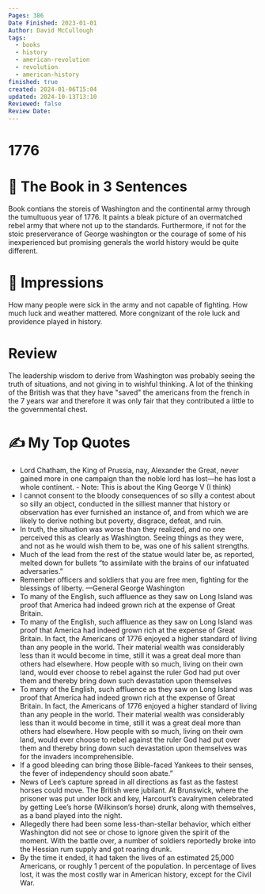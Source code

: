 ```yaml
---
Pages: 386
Date Finished: 2023-01-01
Author: David McCullough
tags:
  - books
  - history
  - american-revolution
  - revolution
  - american-history
finished: true
created: 2024-01-06T15:04
updated: 2024-10-13T13:10
Reviewed: false
Review Date: 
---
```

# 1776

# 🚀 The Book in 3 Sentences
Book contians the storeis of Washington and the continental army through the tumultuous year of 1776. It paints a bleak picture of an overmatched rebel army that where not up to the standards. Furthermore, if not for the stoic preserverance of George washington or the courage of some of his inexperienced but promising generals the world history would be quite different.

# 🎨 Impressions
How many people were sick in the army and not capable of fighting. 
How much luck and weather mattered. 
More congnizant of the role luck and providence played in history.

# Review
The leadership wisdom to derive from Washington was probably seeing the truth of situations, and not giving in to wishful thinking. 
A lot of the thinking of the British was that they have "saved" the americans from the french in the 7 years war and therefore it was only fair that they contributed a little to the governmental chest. 


# ✍️ My Top  Quotes

- Lord Chatham, the King of Prussia, nay, Alexander the Great, never gained more in one campaign than the noble lord has lost—he has lost a whole continent. - Note: This is about the King George V (I think)
- I cannot consent to the bloody consequences of so silly a contest about so silly an object, conducted in the silliest manner that history or observation has ever furnished an instance of, and from which we are likely to derive nothing but poverty, disgrace, defeat, and ruin.
- In truth, the situation was worse than they realized, and no one perceived this as clearly as Washington. Seeing things as they were, and not as he would wish them to be, was one of his salient strengths.
- Much of the lead from the rest of the statue would later be, as reported, melted down for bullets “to assimilate with the brains of our infatuated adversaries.”
- Remember officers and soldiers that you are free men, fighting for the blessings of liberty. —General George Washington
- To many of the English, such affluence as they saw on Long Island was proof that America had indeed grown rich at the expense of Great Britain.
- To many of the English, such affluence as they saw on Long Island was proof that America had indeed grown rich at the expense of Great Britain. In fact, the Americans of 1776 enjoyed a higher standard of living than any people in the world. Their material wealth was considerably less than it would become in time, still it was a great deal more than others had elsewhere. How people with so much, living on their own land, would ever choose to rebel against the ruler God had put over them and thereby bring down such devastation upon themselves
- To many of the English, such affluence as they saw on Long Island was proof that America had indeed grown rich at the expense of Great Britain. In fact, the Americans of 1776 enjoyed a higher standard of living than any people in the world. Their material wealth was considerably less than it would become in time, still it was a great deal more than others had elsewhere. How people with so much, living on their own land, would ever choose to rebel against the ruler God had put over them and thereby bring down such devastation upon themselves was for the invaders incomprehensible.
- If a good bleeding can bring those Bible-faced Yankees to their senses, the fever of independency should soon abate.”
- News of Lee’s capture spread in all directions as fast as the fastest horses could move. The British were jubilant. At Brunswick, where the prisoner was put under lock and key, Harcourt’s cavalrymen celebrated by getting Lee’s horse (Wilkinson’s horse) drunk, along with themselves, as a band played into the night.
- Allegedly there had been some less-than-stellar behavior, which either Washington did not see or chose to ignore given the spirit of the moment. With the battle over, a number of soldiers reportedly broke into the Hessian rum supply and got roaring drunk.
- By the time it ended, it had taken the lives of an estimated 25,000 Americans, or roughly 1 percent of the population. In percentage of lives lost, it was the most costly war in American history, except for the Civil War.

